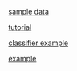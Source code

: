 [sample data](https://download.microsoft.com/download/3/E/1/3E1C3F21-ECDB-4869-8368-6DEBA77B919F/kagglecatsanddogs_3367a.zip)

[tutorial](https://keras.io/examples/vision/image_classification_from_scratch/)

[classifier example](https://www.milindsoorya.com/blog/mushroom-dataset-analysis-and-classification-python)

[example](https://towardsdatascience.com/computer-vision-lets-classify-mushrooms-6b3abe1561eb)